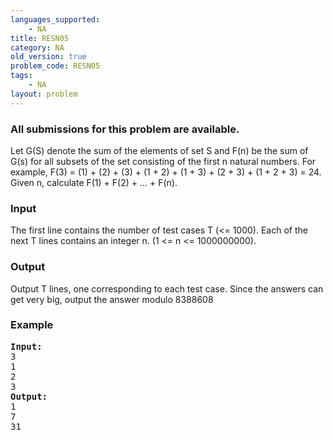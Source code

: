 ```yaml
---
languages_supported:
    - NA
title: RESN05
category: NA
old_version: true
problem_code: RESN05
tags:
    - NA
layout: problem
---
```

###  All submissions for this problem are available. 

Let G(S) denote the sum of the elements of set S and F(n) be the sum of G(s) for all subsets of the set consisting of the first n natural numbers. For example, F(3) = (1) + (2) + (3) + (1 + 2) + (1 + 3) + (2 + 3) + (1 + 2 + 3) = 24. Given n, calculate F(1) + F(2) + ... + F(n).

### Input

The first line contains the number of test cases T (<= 1000). Each of the next T lines contains an integer n. (1 <= n <= 1000000000).

### Output

Output T lines, one corresponding to each test case. Since the answers can get very big, output the answer modulo 8388608

### Example

<pre>
<b>Input:</b>
3
1
2
3
<b>Output:</b>
1
7
31

</pre>